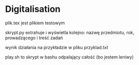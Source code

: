 # Digitalisation
plik.tex jest plikiem testowym

skrypt.py extrahuje i wyświetla kolejno: nazwę przedmiotu, rok, prowadzącego i treść zadań

wynik działania na przykładzie w pliku przyklad.txt

play.sh to skrypt w bashu odpalający całość (bo jestem leniwy)
